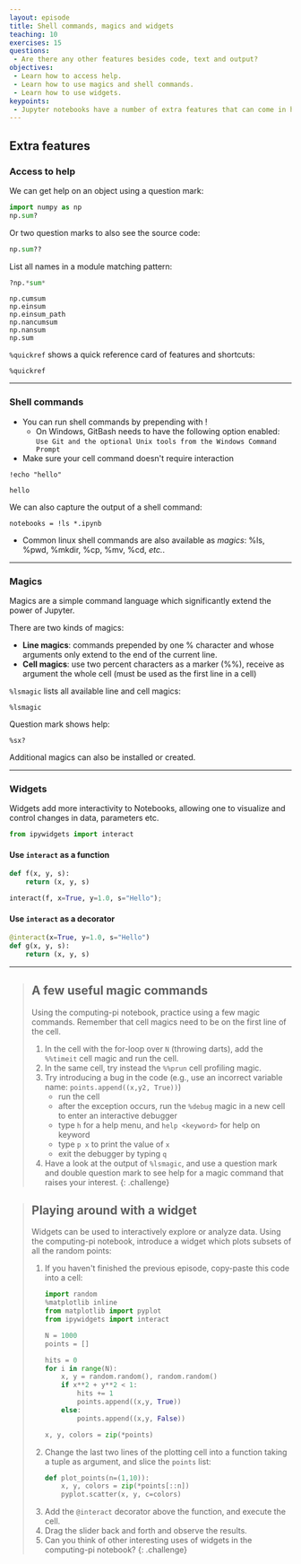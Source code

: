 ```yaml
---
layout: episode
title: Shell commands, magics and widgets
teaching: 10
exercises: 15
questions:
 - Are there any other features besides code, text and output?
objectives:
 - Learn how to access help.
 - Learn how to use magics and shell commands.
 - Learn how to use widgets.
keypoints:
 - Jupyter notebooks have a number of extra features that can come in handy.
---
```


## Extra features

### Access to help

We can get help on an object using a question mark:
```python
import numpy as np
np.sum?
```

Or two question marks to also see the source code:
```python
np.sum??
```

List all names in a module matching pattern:
```python
?np.*sum*
```
```
np.cumsum
np.einsum
np.einsum_path
np.nancumsum
np.nansum
np.sum
```

`%quickref` shows a quick reference card of features and shortcuts:
```
%quickref
```

---


### Shell commands
  - You can run shell commands by prepending with !
    - On Windows, GitBash needs to have the following option enabled:
    `Use Git and the optional Unix tools from the Windows Command Prompt`
  - Make sure your cell command doesn't require interaction

```
!echo "hello"
```
```
hello
```

We can also capture the output of a shell command:
```
notebooks = !ls *.ipynb
```

- Common linux shell commands are also available as *magics*: %ls, %pwd, %mkdir, %cp, %mv, %cd, *etc.*.

---

### Magics

Magics are a simple command language which significantly extend the power of Jupyter.

There are two kinds of magics:

 - **Line magics**: commands prepended by one % character and whose arguments only extend to the end of the current line.
 - **Cell magics**: use two percent characters as a marker (%%), receive as argument the whole cell (must be used as the first line in a cell)

`%lsmagic` lists all available line and cell magics:
```
%lsmagic
```

Question mark shows help:
```
%sx?
```

Additional magics can also be installed or created.

---


### Widgets

Widgets add more interactivity to Notebooks, allowing one to visualize and control changes in data, parameters etc.

```python
from ipywidgets import interact
```

#### Use `interact` as a function
```python
def f(x, y, s):
    return (x, y, s)

interact(f, x=True, y=1.0, s="Hello");
```

#### Use `interact` as a decorator
```python
@interact(x=True, y=1.0, s="Hello")
def g(x, y, s):
    return (x, y, s)
```

---

> ## A few useful magic commands
>
> Using the computing-pi notebook, practice using a few magic commands.
> Remember that cell magics need to be on the first line of the cell.
> 1. In the cell with the for-loop over `N` (throwing darts), add the
>    ``%%timeit`` cell magic and run the cell.
> 2. In the same cell, try instead the `%%prun` cell profiling magic.
> 3. Try introducing a bug in the code (e.g., use an incorrect variable name:
>    `points.append((x,y2, True))`)
>    - run the cell
>    - after the exception occurs, run the `%debug` magic in a new cell
>      to enter an interactive debugger
>    - type `h` for a help menu, and `help <keyword>` for help on keyword
>    - type `p x` to print the value of `x`
>    - exit the debugger by typing `q`
> 4. Have a look at the output of `%lsmagic`, and use a question mark and
>    double question mark to see help for a magic command that raises
>    your interest.
{: .challenge}

> ## Playing around with a widget
>
> Widgets can be used to interactively explore or analyze data.
> Using the computing-pi notebook, introduce a widget which plots
> subsets of all the random points:
> 1. If you haven't finished the previous episode, copy-paste this
>    code into a cell:
>    ```python
>    import random
>    %matplotlib inline
>    from matplotlib import pyplot
>    from ipywidgets import interact
>
>    N = 1000
>    points = []
>
>    hits = 0
>    for i in range(N):
>        x, y = random.random(), random.random()
>        if x**2 + y**2 < 1:
>            hits += 1
>            points.append((x,y, True))
>        else:
>            points.append((x,y, False))
>
>    x, y, colors = zip(*points)
>    ```
> 2. Change the last two lines of the plotting cell into a function
>    taking a tuple as argument, and slice the `points` list:
>    ```python
>    def plot_points(n=(1,10)):
>        x, y, colors = zip(*points[::n])
>        pyplot.scatter(x, y, c=colors)
>    ```
> 3. Add the `@interact` decorator above the function, and execute the cell.
> 4. Drag the slider back and forth and observe the results.
> 5. Can you think of other interesting uses of widgets in the
>    computing-pi notebook?
{: .challenge}
